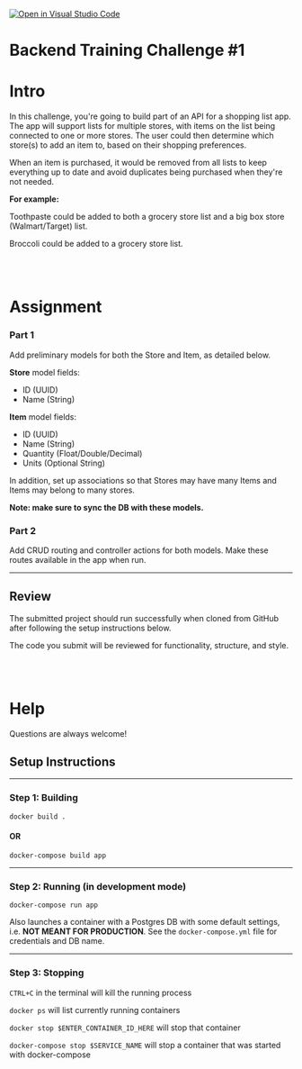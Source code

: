 [![Open in Visual Studio Code](https://classroom.github.com/assets/open-in-vscode-c66648af7eb3fe8bc4f294546bfd86ef473780cde1dea487d3c4ff354943c9ae.svg)](https://classroom.github.com/online_ide?assignment_repo_id=9489629&assignment_repo_type=AssignmentRepo)
# Backend Training Challenge #1

# Intro

In this challenge, you're going to build part of an API for a shopping list app. The app will support lists for multiple stores, with items on the list being connected to one or more stores. The user could then determine which store(s) to add an item to, based on their shopping preferences.

When an item is purchased, it would be removed from all lists to keep everything up to date and avoid duplicates being purchased when they're not needed.

**For example:**

Toothpaste could be added to both a grocery store list and a big box store (Walmart/Target) list.

Broccoli could be added to a grocery store list.

<br />
<br />

# Assignment

### Part 1

Add preliminary models for both the Store and Item, as detailed below.

**Store** model fields:

- ID (UUID)
- Name (String)

**Item** model fields:

- ID (UUID)
- Name (String)
- Quantity (Float/Double/Decimal)
- Units (Optional String)

In addition, set up associations so that Stores may have many Items and Items may belong to many stores.

**Note: make sure to sync the DB with these models.**

### Part 2

Add CRUD routing and controller actions for both models. Make these routes available in the app when run.

---

## Review

The submitted project should run successfully when cloned from GitHub after following the setup instructions below.

The code you submit will be reviewed for functionality, structure, and style.

<br />
<br />

# Help

Questions are always welcome!

## Setup Instructions

---

### Step 1: Building

`docker build .`

#### OR

`docker-compose build app`

---

### Step 2: Running (in development mode)

`docker-compose run app`

Also launches a container with a Postgres DB with some default settings, i.e. **NOT MEANT FOR PRODUCTION**. See the `docker-compose.yml` file for credentials and DB name.

---

### Step 3: Stopping

`CTRL+C` in the terminal will kill the running process

`docker ps` will list currently running containers

`docker stop $ENTER_CONTAINER_ID_HERE` will stop that container

`docker-compose stop $SERVICE_NAME` will stop a container that was started with docker-compose
